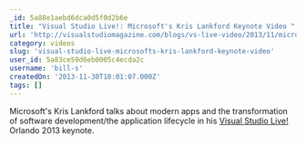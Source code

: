 ```yaml
---
_id: 5a88e1aebd6dca0d5f0d2b6e
title: "Visual Studio Live!: Microsoft's Kris Lankford Keynote Video "
url: 'http://visualstudiomagazine.com/blogs/vs-live-video/2013/11/microsoft-lankford-keynote.aspx'
category: videos
slug: 'visual-studio-live-microsofts-kris-lankford-keynote-video'
user_id: 5a83ce59d6eb0005c4ecda2c
username: 'bill-s'
createdOn: '2013-11-30T10:01:07.000Z'
tags: []
---
```


Microsoft's Kris Lankford talks about modern apps and the transformation of software development/the application lifecycle in his <a href="http://vslive.com/" target="_blank">Visual Studio Live!</a> Orlando 2013 keynote.
